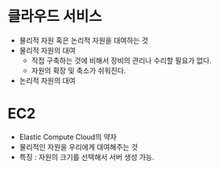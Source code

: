# 클라우드 서비스

- 물리적 자원 혹은 논리적 자원을 대여하는 것
- 물리적 자원의 대여
  - 직접 구축하는 것에 비해서 장비의 관리나 수리할 필요가 없다.
  - 자원의 확장 및 축소가 쉬워진다.
- 논리적 자원의 대여

# EC2

- Elastic Compute Cloud의 약자
- 물리적인 자원을 우리에게 대여해주는 것
- 특징 : 자원의 크기를 선택해서 서버 생성 가능.
